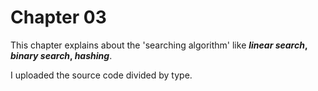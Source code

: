 # Chapter 03
This chapter explains about the 'searching algorithm' like ***linear search*, *binary search*, *hashing***.

I uploaded the source code divided by type.
